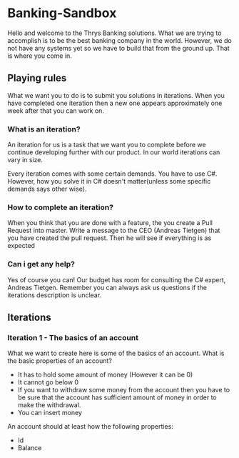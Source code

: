 # Banking-Sandbox
Hello and welcome to the Thrys Banking solutions. What we are trying to accomplish is to be the best banking company in the world.
However, we do not have any systems yet so we have to build that from the ground up. That is where you come in. 

## Playing rules
What we want you to do is to submit you solutions in iterations. When you have completed one iteration then a new one appears approximately one week after that you can work on. 

### What is an iteration?
An iteration for us is a task that we want you to complete before we continue developing further with our product. In our world iterations can vary in size.

Every iteration comes with some certain demands. You have to use C#. However, how you solve it in C# doesn't matter(unless some specific demands says other wise). 

### How to complete an iteration?
When you think that you are done with a feature, the you create a Pull Request into master. Write a message to the CEO (Andreas Tietgen) that you have created the pull request. Then he will see if everything is as expected

### Can i get any help?
Yes of course you can! Our budget has room for consulting the C# expert, Andreas Tietgen. Remember you can always ask us questions if the iterations description is unclear.


## Iterations

### Iteration 1 - The basics of an account
What we want to create here is some of the basics of an account. What is the basic properties of an account?

- It has to hold some amount of money (However it can be 0)
- It cannot go below 0
- If you want to withdraw some money from the account then you have to be sure that the account has sufficient amount of money in order to make the withdrawal.
- You can insert money

An account should at least how the following properties:
- Id
- Balance